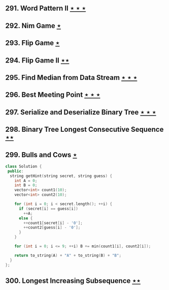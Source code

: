 ## 291. Word Pattern II [$\star\star\star$](https://leetcode.com/problems/word-pattern-ii)

## 292. Nim Game [$\star$](https://leetcode.com/problems/nim-game)

## 293. Flip Game [$\star$](https://leetcode.com/problems/flip-game)

## 294. Flip Game II [$\star\star$](https://leetcode.com/problems/flip-game-ii)

## 295. Find Median from Data Stream [$\star\star\star$](https://leetcode.com/problems/find-median-from-data-stream)

## 296. Best Meeting Point [$\star\star\star$](https://leetcode.com/problems/best-meeting-point)

## 297. Serialize and Deserialize Binary Tree [$\star\star\star$](https://leetcode.com/problems/serialize-and-deserialize-binary-tree)

## 298. Binary Tree Longest Consecutive Sequence [$\star\star$](https://leetcode.com/problems/binary-tree-longest-consecutive-sequence)

## 299. Bulls and Cows [$\star$](https://leetcode.com/problems/bulls-and-cows)

```cpp
class Solution {
 public:
  string getHint(string secret, string guess) {
    int A = 0;
    int B = 0;
    vector<int> count1(10);
    vector<int> count2(10);

    for (int i = 0; i < secret.length(); ++i) {
      if (secret[i] == guess[i])
        ++A;
      else {
        ++count1[secret[i] - '0'];
        ++count2[guess[i] - '0'];
      }
    }

    for (int i = 0; i <= 9; ++i) B += min(count1[i], count2[i]);

    return to_string(A) + "A" + to_string(B) + "B";
  }
};
```

## 300. Longest Increasing Subsequence [$\star\star$](https://leetcode.com/problems/longest-increasing-subsequence)
